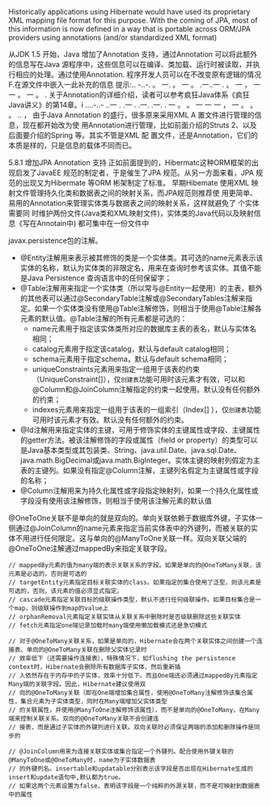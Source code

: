 

Historically applications using Hibernate would have used its proprietary XML mapping file format for this purpose. With the coming of JPA, most of this information is now defined in a way that is portable across ORM/JPA providers using annotations (and/or standardized XML format)

从JDK 1.5 开始，Java 增加了Annotation 支持，通过Annotation 可以将此额外的信息写在Java
源程序中，这些信息可以在编译、类加载、运行时被读取，并执行相应的处理。通过使用Annotation.
程序开发人员可以在不改变原有逻辑的情况F.在源文件中嵌入一此补充的信息
提示:..
-..-. 。 一. 。 一 。 .一..一 . 。 一 ， 一 一 。 一 。 .
关于Annotation的详细介绍，读者可以参考疯狂Java体系《疯狂Java讲义》的第14章。i
....-..- ..一 . .一 . .一. .一. . 一 。 。 一 一 一 ， 一 。 。 。 .. ， 
由于Java Annotation 的盛行，很多原来采用XML A 置文件进行管理的信息，现在都开始改为使
用Annotation进行管理，比如前面介绍的Struts 2、以及后面要介绍的Spring 等。其实不管是XML 配
置文件，还是Annotation，它们的本质是样的，只是信息的载体不同而已。

5.8.1
增加JPA Annotation 支持
正如前面提到的，Hibermatc这种ORM框架的出现启发了JavaEE 规范的制定者，于是催生了JPA
规范。从另一方面来看，JPA 规范的出现又为Hibermate 等ORM 彬架制定了标准。
早期Hibemate 使用XML 映射文件管理持久化类和数据表之间的映射关系，而JPA规范则推荐使
用更简单、易用的Annotation来管理实体类与数据表之间的映射关系，这样就避免了
个实体需要同
时维护两份文件(Java类和XML映射文件)，实体类的Java代码以及映射信息《写在Annotain中)
都可集中在一份文件中

javax.persistence包的注解。

- @Entity注解用来表示被其修饰的类是一个实体类。其可选的name元素表示该实体的名称，默认为实体类的非限定名，用来在查询时参考该实体。其值不能是Java Persistence 查询语言中的任何保留字；
- @Table注解用来指定一个实体类（所以常与@Entity一起使用）的主表，额外的其他表可以通过@SecondaryTable注解或@SecondaryTables注解来指定。如果一个实体类没有使用@Table注解修饰，则相当于使用@Table注解各元素的默认值。@Table注解的所有元素都是可选的：
  - name元素用于指定该实体类所对应的数据库主表的表名，默认与实体名相同；
  - catalog元素用于指定该catalog，默认与default catalog相同；
  - schema元素用于指定schema，默认与default schema相同；
  - uniqueConstraints元素用来指定一组用于该表的约束（UniqueConstraint[]），仅`创建表`功能可用时该元素才有效，可以和@Column和@JoinColumn注解指定的约束一起使用。默认没有任何额外的约束；
  - indexes元素用来指定一组用于该表的一组索引（Index[] ），仅`创建表`功能可用时该元素才有效。默认没有任何额外的约束。
- @Id注解用来指定实体的主键，可用于修饰实体的主键属性或字段、主键属性的getter方法。被该注解修饰的字段或属性（field or property）的类型可以是Java基本类型或其包装类、String、java.util.Date、java.sql.Date、java.math.BigDecimal或java.math.BigInteger。实体主键的映射列假定为主表的主键列。如果没有指定@Column注解，主键列名假定为主键属性或字段的名称；
- @Column注解用来为持久化属性或字段指定映射列，如果一个持久化属性或字段没有使用该注解修饰，则相当于使用该注解元素的默认值



@OneToOne关联不是单向的就是双向的。单向关联依赖于数据库外键，子实体一侧通过@JoinColumn的name元素来指定当前实体表中的外键列，而被关联的实体不用进行任何限定。这与单向的@ManyToOne关联一样。双向关联父端的@OneToOne注解通过mappedBy来指定关联字段。

```
// mappedBy元素的值为many端的表示关联关系的字段。如果是单向的@OneToMany关联，该元素是必选的，否则是可选的
// targetEntity元素指定目标关联实体的class。如果指定的集合使用了泛型，则该元素是可选的，否则，该元素的值必须显式指定。
// cascade元素指定关联目标的级联操作类型，默认不进行任何级联操作。如果目标集合是一个map，则级联操作到map的value上
// orphanRemoval元素指定关联实体从关联关系中删除时是否级联删除这些关联实体
// fetch元素指定one端记录加载时many端使用懒加载模式还是急切模式
```

```
// 对于@OneToMany关联关系，如果是单向的，Hibernate会在两个关联实体之间创建一个连接表。单向的@OneToMany关联在删除父实体记录时
// 效率低下（还需要操作连接表），特殊情况下，如flushing the persistence context时，Hibernate会删除所有数据库子实体，然后重新插
// 入依然存在于内存中的子实体，效率十分低下。而且One端还必须通过mappedBy元素指定Many端的关联字段。因此，Hibernate建议使用双
// 向的@OneToMany关联（即在One端增加集合属性，使用@OneToMany注解修饰该集合属性，集合元素为子实体类型，同时在Many端增加父实体类型
// 的关联属性，并使用@ManyToOne注解修饰该属性），而不是单向的@OneToMany，在Many端来控制关联关系。双向的@OneToMany关联不会创建连
// 接表，而是通过子实体的外键列进行关联。双向关联时必须保证两端的添加和删除操作是同步的

// @JoinColumn用来为连接关联实体或集合指定一个外键列。配合使用外键关联的@ManyToOne或@OneToMany时，name为子实体数据表
// 的外键列名。insertable和updatable分别表示该字段是否出现在Hibernate生成的insert和update语句中,默认都为true。
// 如果这两个元素设置为false，表明该字段是一个纯粹的外源关联，而不是可映射到数据表中的属性
```